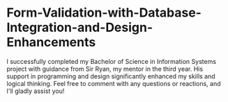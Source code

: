 # Form-Validation-with-Database-Integration-and-Design-Enhancements
I successfully completed my Bachelor of Science in Information Systems project with guidance from Sir Ryan, my mentor in the third year. His support in programming and design significantly enhanced my skills and logical thinking. Feel free to comment with any questions or reactions, and I'll gladly assist you!

